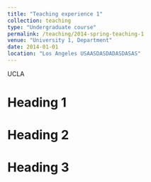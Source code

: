 ```yaml
---
title: "Teaching experience 1"
collection: teaching
type: "Undergraduate course"
permalink: /teaching/2014-spring-teaching-1
venue: "University 1, Department"
date: 2014-01-01
location: "Los Angeles USAASDASDADASDASAS"
---
```


UCLA

Heading 1
======

Heading 2
======

Heading 3
======
